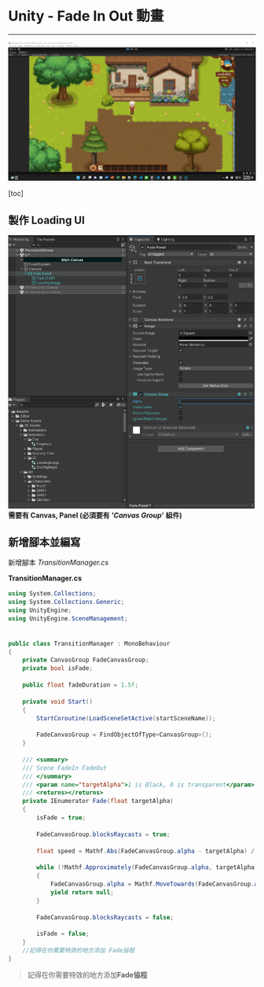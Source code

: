 # **Unity - Fade In Out 動畫**

---



<img src="../PNG/FadeInOut_PNG/FadeInOut-show.gif" style="zoom: 200%;" />

[toc]



## 製作 Loading UI

<img src="../PNG/FadeInOut_PNG/fadeinout1.png" style="zoom:67%;" />**需要有 Canvas, Panel (必須要有 *'Canvas Group*' 組件)**



## 新增腳本並編寫

新增腳本 *TransitionManager.cs*

**TransitionManager.cs**

```c#
using System.Collections;
using System.Collections.Generic;
using UnityEngine;
using UnityEngine.SceneManagement;


public class TransitionManager : MonoBehaviour
{
    private CanvasGroup FadeCanvasGroup;
    private bool isFade;
    
    public float fadeDuration = 1.5f;

    private void Start()
    {
        StartCoroutine(LoadSceneSetActive(startSceneName));

        FadeCanvasGroup = FindObjectOfType<CanvasGroup>();
    }

    /// <summary>
    /// Scene FadeIn FadeOut
    /// </summary>
    /// <param name="targetAlpha">1 is Black, 0 is transparent</param>
    /// <returns></returns>
    private IEnumerator Fade(float targetAlpha)
    {
        isFade = true;

        FadeCanvasGroup.blocksRaycasts = true;

        float speed = Mathf.Abs(FadeCanvasGroup.alpha - targetAlpha) / fadeDuration;

        while (!Mathf.Approximately(FadeCanvasGroup.alpha, targetAlpha))
        {
            FadeCanvasGroup.alpha = Mathf.MoveTowards(FadeCanvasGroup.alpha, targetAlpha, speed * Time.deltaTime);
            yield return null;
        }

        FadeCanvasGroup.blocksRaycasts = false;

        isFade = false;
    }
    //記得在你需要特效的地方添加 Fade協程
}

```



> 記得在你需要特效的地方添加**Fade協程**



